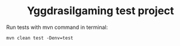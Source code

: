 <h1 align="center"> Yggdrasilgaming test project </h1>

Run tests with mvn command in terminal:

```
mvn clean test -Denv=test
```
